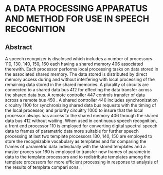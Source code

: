 # A DATA PROCESSING APPARATUS AND METHOD FOR USE IN SPEECH RECOGNITION

## Abstract
A speech recognizer is disclosed which includes a number of processors 110, 130, 140, 150, 160 each having a shared memory 406 associated therewith. Each processor performs local processing tasks on data stored in the associated shared memory. The data stored is distributed by direct memory access during and without interfering with local processing of the remaining data stored in the shared memories. A plurality of circuits are connected to a shared data bus 412 for effecting the data transfer across the shared data bus. A remote controller 447 controls transfer of data across a remote bus 450 . A shared controller 440 includes synchronization circuitry 1100 for synchronizing shared data bus requests with the timing of the local processor, and priority circuitry 1000 to insure that the local processor always has access to the shared memory 406 through the shared data bus 412 without waiting. When used in continuous speech recognition, a front end processor 110 is employed for converting digital spectral speech data to frames of parametric data more suitable for further speech processing at last two template processors 130, 140, 150 are employed to store the recognizable vocabulary as templates and for comparing the frames of parametric data individually with the stored templates and a master proces sor 160 is employed to transfer new frames of parametric data to the template processors and to redistribute templates among the template processors for more efficient processing in response to analysis of the results of template compari sons.